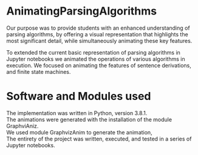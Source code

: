 # AnimatingParsingAlgorithms
Our purpose was to provide students with an enhanced understanding of parsing algorithms, by offering a visual representation that highlights the most significant detail, while simultaneously animating these key features. </br>

To extended the current basic representation of parsing algorithms in Jupyter notebooks we animated the operations of various algorithms in execution.
We focused on animating the features of sentence derivations, and finite state machines.

# Software and Modules used
The implementation was written in Python, version 3.8.1. </br>
The animations were generated with the installation of the module GraphviAniz. </br>
We used module GraphvizAnim to generate the animation, </br>
The entirety of the project was written, executed, and tested in a series of Jupyter notebooks. </br>


